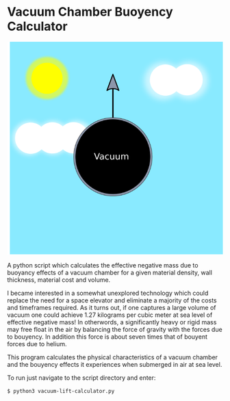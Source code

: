Vacuum Chamber Buoyency Calculator
==================================

![alt text](https://github.com/spacetimeengineer/vacuum-lift-calculator/blob/master/vacuum-lift-image.png)

A python script which calculates the effective negative mass due to buoyancy effects of a vacuum chamber for a given material density, wall thickness, material cost and volume.

I became interested in a somewhat unexplored technology which could replace the need for a space elevator and eliminate a majority of the costs and timeframes required. As it turns out, if one captures a large volume of vacuum one could achieve 1.27 kilograms per cubic meter at sea level of effective negative mass! In otherwords, a significantly heavy or rigid mass may free float in the air by balancing the force of gravity with the forces due to bouyency. In addition this force is about seven times that of bouyent forces due to helium.

This program calculates the physical characteristics of a vacuum chamber and the bouyency effects it experiences when submerged in air at sea level.

To run just navigate to the script directory and enter:

    $ python3 vacuum-lift-calculator.py
